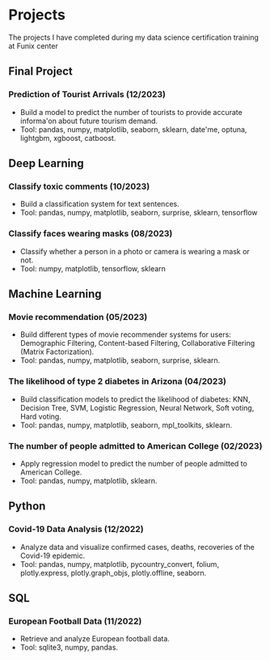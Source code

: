 # Projects
The projects I have completed during my data science certification training at Funix center

## Final Project
### Prediction of Tourist Arrivals (12/2023)
* Build a model to predict the number of tourists to provide accurate informa'on about future tourism demand.
* Tool: pandas, numpy, matplotlib, seaborn, sklearn, date'me, optuna, lightgbm, xgboost, catboost.

## Deep Learning
### Classify toxic comments (10/2023)
* Build a classification system for text sentences.
* Tool: pandas, numpy, matplotlib, seaborn, surprise, sklearn, tensorflow
### Classify faces wearing masks (08/2023)
* Classify whether a person in a photo or camera is wearing a mask or not.
* Tool: numpy, matplotlib, tensorflow, sklearn

## Machine Learning
### Movie recommendation (05/2023)
* Build different types of movie recommender systems for users: Demographic Filtering, Content-based Filtering, Collaborative Filtering (Matrix Factorization).
* Tool: pandas, numpy, matplotlib, seaborn, surprise, sklearn.

### The likelihood of type 2 diabetes in Arizona (04/2023)
* Build classification models to predict the likelihood of diabetes: KNN, Decision Tree, SVM, Logistic Regression, Neural Network, Soft voting, Hard voting.
* Tool: pandas, numpy, matplotlib, seaborn, mpl_toolkits, sklearn.

### The number of people admitted to American College (02/2023)
* Apply regression model to predict the number of people admitted to American College.
* Tool: pandas, numpy, matplotlib, sklearn.

## Python
### Covid-19 Data Analysis (12/2022)
* Analyze data and visualize confirmed cases, deaths, recoveries of the Covid-19 epidemic.
* Tool: pandas, numpy, matplotlib, pycountry_convert, folium, plotly.express, plotly.graph_objs, plotly.offline, seaborn.

## SQL
### European Football Data (11/2022)
* Retrieve and analyze European football data.
* Tool: sqlite3, numpy, pandas.
